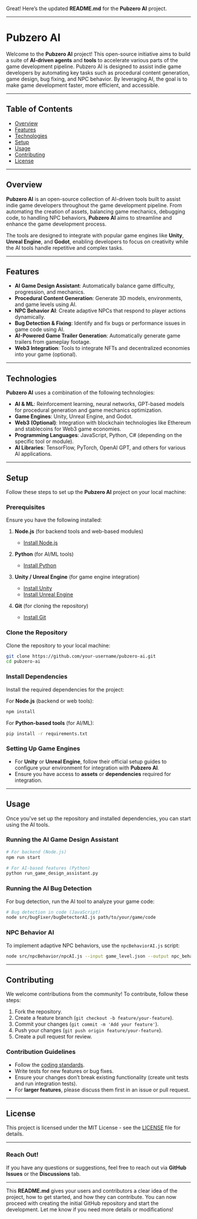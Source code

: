 Great! Here’s the updated **README.md** for the **Pubzero AI** project.

---

# **Pubzero AI**

Welcome to the **Pubzero AI** project! This open-source initiative aims to build a suite of **AI-driven agents** and **tools** to accelerate various parts of the game development pipeline. Pubzero AI is designed to assist indie game developers by automating key tasks such as procedural content generation, game design, bug fixing, and NPC behavior. By leveraging AI, the goal is to make game development faster, more efficient, and accessible.

---

## **Table of Contents**

* [Overview](#overview)
* [Features](#features)
* [Technologies](#technologies)
* [Setup](#setup)
* [Usage](#usage)
* [Contributing](#contributing)
* [License](#license)

---

## **Overview**

**Pubzero AI** is an open-source collection of AI-driven tools built to assist indie game developers throughout the game development pipeline. From automating the creation of assets, balancing game mechanics, debugging code, to handling NPC behaviors, **Pubzero AI** aims to streamline and enhance the game development process.

The tools are designed to integrate with popular game engines like **Unity**, **Unreal Engine**, and **Godot**, enabling developers to focus on creativity while the AI tools handle repetitive and complex tasks.

---

## **Features**

* **AI Game Design Assistant**: Automatically balance game difficulty, progression, and mechanics.
* **Procedural Content Generation**: Generate 3D models, environments, and game levels using AI.
* **NPC Behavior AI**: Create adaptive NPCs that respond to player actions dynamically.
* **Bug Detection & Fixing**: Identify and fix bugs or performance issues in game code using AI.
* **AI-Powered Game Trailer Generation**: Automatically generate game trailers from gameplay footage.
* **Web3 Integration**: Tools to integrate NFTs and decentralized economies into your game (optional).

---

## **Technologies**

**Pubzero AI** uses a combination of the following technologies:

* **AI & ML**: Reinforcement learning, neural networks, GPT-based models for procedural generation and game mechanics optimization.
* **Game Engines**: Unity, Unreal Engine, and Godot.
* **Web3 (Optional)**: Integration with blockchain technologies like Ethereum and stablecoins for Web3 game economies.
* **Programming Languages**: JavaScript, Python, C# (depending on the specific tool or module).
* **AI Libraries**: TensorFlow, PyTorch, OpenAI GPT, and others for various AI applications.

---

## **Setup**

Follow these steps to set up the **Pubzero AI** project on your local machine:

### Prerequisites

Ensure you have the following installed:

1. **Node.js** (for backend tools and web-based modules)

   * [Install Node.js](https://nodejs.org/)

2. **Python** (for AI/ML tools)

   * [Install Python](https://www.python.org/)

3. **Unity / Unreal Engine** (for game engine integration)

   * [Install Unity](https://unity.com/)
   * [Install Unreal Engine](https://www.unrealengine.com/)

4. **Git** (for cloning the repository)

   * [Install Git](https://git-scm.com/)

### Clone the Repository

Clone the repository to your local machine:

```bash
git clone https://github.com/your-username/pubzero-ai.git
cd pubzero-ai
```

### Install Dependencies

Install the required dependencies for the project:

For **Node.js** (backend or web tools):

```bash
npm install
```

For **Python-based tools** (for AI/ML):

```bash
pip install -r requirements.txt
```

### Setting Up Game Engines

* For **Unity** or **Unreal Engine**, follow their official setup guides to configure your environment for integration with **Pubzero AI**.
* Ensure you have access to **assets** or **dependencies** required for integration.

---

## **Usage**

Once you've set up the repository and installed dependencies, you can start using the AI tools.

### Running the AI Game Design Assistant

```bash
# For backend (Node.js)
npm run start

# For AI-based features (Python)
python run_game_design_assistant.py
```

### Running the AI Bug Detection

For bug detection, run the AI tool to analyze your game code:

```bash
# Bug detection in code (JavaScript)
node src/bugFixer/bugDetectorAI.js path/to/your/game/code
```

### NPC Behavior AI

To implement adaptive NPC behaviors, use the `npcBehaviorAI.js` script:

```bash
node src/npcBehavior/npcAI.js --input game_level.json --output npc_behavior.json
```

---

## **Contributing**

We welcome contributions from the community! To contribute, follow these steps:

1. Fork the repository.
2. Create a feature branch (`git checkout -b feature/your-feature`).
3. Commit your changes (`git commit -m 'Add your feature'`).
4. Push your changes (`git push origin feature/your-feature`).
5. Create a pull request for review.

### Contribution Guidelines

* Follow the [coding standards](docs/coding-standards.md).
* Write tests for new features or bug fixes.
* Ensure your changes don’t break existing functionality (create unit tests and run integration tests).
* For **larger features**, please discuss them first in an issue or pull request.

---

## **License**

This project is licensed under the MIT License - see the [LICENSE](LICENSE) file for details.

---

### **Reach Out!**

If you have any questions or suggestions, feel free to reach out via **GitHub Issues** or the **Discussions** tab.

---

This **README.md** gives your users and contributors a clear idea of the project, how to get started, and how they can contribute. You can now proceed with creating the initial GitHub repository and start the development. Let me know if you need more details or modifications!
